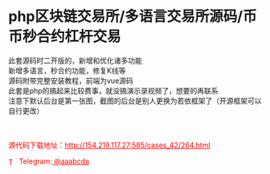 # php区块链交易所/多语言交易所源码/币币秒合约杠杆交易

此套源码时二开版的，新增和优化诸多功能<br>
新增多语言，秒合约功能，修复K线等<br>
源码附带完整安装教程，前端为vue源码<br>
此套是php的搞起来比较费事，就没搞演示录视频了，想要的再联系<br>
注意下默认后台是第一张图，截图的后台是别人更换为若依框架了（开源框架可以自行更改）
<br><br><br>


<p style="color: red;">源代码下载地址：<a href="http://154.219.117.27:585/cases_42/264.html " style="color: red;">http://154.219.117.27:585/cases_42/264.html </a></p>
<p style="color: red;">
<img src="https://cdn-icons-png.flaticon.com/512/2111/2111646.png" alt="Telegram Icon" style="width: 16px; vertical-align: middle; margin-right: 5px;">Telegram:<a href="https://t.me/aaabcda" style="color: red;">
@aaabcda</a>
</p>
